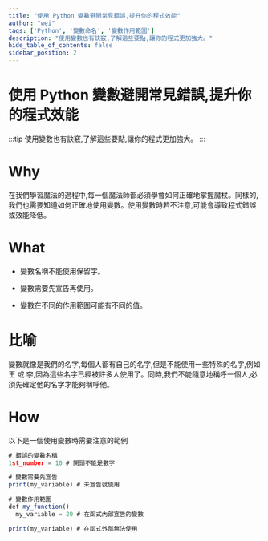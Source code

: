 ```yaml
---
title: "使用 Python 變數避開常見錯誤,提升你的程式效能"
author: "wei"
tags: ['Python', '變數命名', '變數作用範圍']
description: "使用變數也有訣竅,了解這些要點,讓你的程式更加強大。"
hide_table_of_contents: false
sidebar_position: 2
---
```


# 使用 Python 變數避開常見錯誤,提升你的程式效能

:::tip
使用變數也有訣竅,了解這些要點,讓你的程式更加強大。
:::

# Why

在我們學習魔法的過程中,每一個魔法師都必須學會如何正確地掌握魔杖。同樣的,我們也需要知道如何正確地使用變數。使用變數時若不注意,可能會導致程式錯誤或效能降低。

# What

- 變數名稱不能使用保留字。

- 變數需要先宣告再使用。

- 變數在不同的作用範圍可能有不同的值。

# 比喻

變數就像是我們的名字,每個人都有自己的名字,但是不能使用一些特殊的名字,例如 王 或 李,因為這些名字已經被許多人使用了。同時,我們不能隨意地稱呼一個人,必須先確定他的名字才能夠稱呼他。

# How

以下是一個使用變數時需要注意的範例

```javascript
# 錯誤的變數名稱
1st_number = 10 # 開頭不能是數字

# 變數需要先宣告
print(my_variable) # 未宣告就使用

# 變數作用範圍
def my_function()
  my_variable = 20 # 在函式內部宣告的變數

print(my_variable) # 在函式外部無法使用
```

